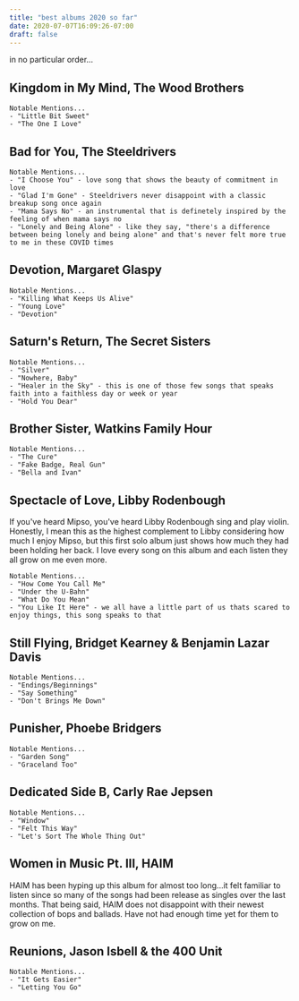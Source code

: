 ```yaml
---
title: "best albums 2020 so far"
date: 2020-07-07T16:09:26-07:00
draft: false
---
```


in no particular order...

## Kingdom in My Mind, The Wood Brothers

    Notable Mentions... 
    - "Little Bit Sweet"
    - "The One I Love"

## Bad for You, The Steeldrivers

    Notable Mentions... 
    - "I Choose You" - love song that shows the beauty of commitment in love
    - "Glad I'm Gone" - Steeldrivers never disappoint with a classic breakup song once again
    - "Mama Says No" - an instrumental that is definetely inspired by the feeling of when mama says no
    - "Lonely and Being Alone" - like they say, "there's a difference between being lonely and being alone" and that's never felt more true to me in these COVID times
## Devotion, Margaret Glaspy 
    Notable Mentions... 
    - "Killing What Keeps Us Alive"
    - "Young Love"
    - "Devotion"
## Saturn's Return, The Secret Sisters
    Notable Mentions... 
    - "Silver"
    - "Nowhere, Baby"
    - "Healer in the Sky" - this is one of those few songs that speaks faith into a faithless day or week or year
    - "Hold You Dear"
## Brother Sister, Watkins Family Hour
    Notable Mentions... 
    - "The Cure"
    - "Fake Badge, Real Gun"
    - "Bella and Ivan"
## Spectacle of Love, Libby Rodenbough

If you've heard Mipso, you've heard Libby Rodenbough sing and play violin. Honestly, I mean this as the highest complement to Libby considering how much I enjoy Mipso, but this first solo album just shows how much they had been holding her back. I love every song on this album and each listen they all grow on me even more.  

    Notable Mentions... 
    - "How Come You Call Me"
    - "Under the U-Bahn"
    - "What Do You Mean"
    - "You Like It Here" - we all have a little part of us thats scared to enjoy things, this song speaks to that
## Still Flying, Bridget Kearney & Benjamin Lazar Davis
    Notable Mentions... 
    - "Endings/Beginnings"
    - "Say Something"
    - "Don't Brings Me Down"
## Punisher, Phoebe Bridgers
    Notable Mentions... 
    - "Garden Song"
    - "Graceland Too"
## Dedicated Side B, Carly Rae Jepsen
    Notable Mentions... 
    - "Window" 
    - "Felt This Way"
    - "Let's Sort The Whole Thing Out"
## Women in Music Pt. III, HAIM
HAIM has been hyping up this album for almost too long...it felt familiar to listen since so many of the songs had been release as singles over the last months. That being said, HAIM does not disappoint with their newest collection of bops and ballads. Have not had enough time yet for them to grow on me.
    
   
## Reunions, Jason Isbell & the 400 Unit
    Notable Mentions... 
    - "It Gets Easier"
    - "Letting You Go"